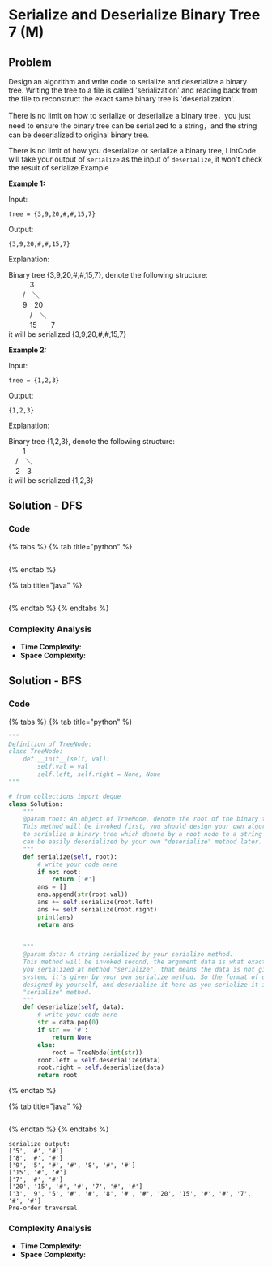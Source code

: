 # Serialize and Deserialize Binary Tree 7 \(M\)

## Problem

Design an algorithm and write code to serialize and deserialize a binary tree. Writing the tree to a file is called 'serialization' and reading back from the file to reconstruct the exact same binary tree is 'deserialization'.

There is no limit on how to serialize or deserialize a binary tree，you just need to ensure the binary tree can be serialized to a string，and the string can be deserialized to original binary tree.

There is no limit of how you deserialize or serialize a binary tree, LintCode will take your output of `serialize` as the input of `deserialize`, it won't check the result of serialize.Example

**Example 1:**

Input:

```text
tree = {3,9,20,#,#,15,7}
```

Output:

```text
{3,9,20,#,#,15,7}
```

Explanation:

Binary tree {3,9,20,\#,\#,15,7}, denote the following structure:  
　　　3  
　　/　＼  
　　9　20  
　　　/　＼  
　　　15　　7  
it will be serialized {3,9,20,\#,\#,15,7}

**Example 2:**

Input:

```text
tree = {1,2,3}
```

Output:

```text
{1,2,3}
```

Explanation:

Binary tree {1,2,3}, denote the following structure:  
　　1  
　/　＼  
　2　3  
it will be serialized {1,2,3}

## Solution - DFS

### Code

{% tabs %}
{% tab title="python" %}
```python

```
{% endtab %}

{% tab title="java" %}
```

```
{% endtab %}
{% endtabs %}

### Complexity Analysis

* **Time Complexity:**
* **Space Complexity:**

## Solution - BFS

### Code

{% tabs %}
{% tab title="python" %}
```python
"""
Definition of TreeNode:
class TreeNode:
    def __init__(self, val):
        self.val = val
        self.left, self.right = None, None
"""

# from collections import deque
class Solution:
    """
    @param root: An object of TreeNode, denote the root of the binary tree.
    This method will be invoked first, you should design your own algorithm 
    to serialize a binary tree which denote by a root node to a string which
    can be easily deserialized by your own "deserialize" method later.
    """
    def serialize(self, root):
        # write your code here
        if not root:
            return ['#']
        ans = []
        ans.append(str(root.val))
        ans += self.serialize(root.left)
        ans += self.serialize(root.right)
        print(ans)
        return ans
                

    """
    @param data: A string serialized by your serialize method.
    This method will be invoked second, the argument data is what exactly
    you serialized at method "serialize", that means the data is not given by
    system, it's given by your own serialize method. So the format of data is
    designed by yourself, and deserialize it here as you serialize it in 
    "serialize" method.
    """
    def deserialize(self, data):
        # write your code here
        str = data.pop(0)
        if str == '#':
            return None
        else:
            root = TreeNode(int(str))
        root.left = self.deserialize(data)
        root.right = self.deserialize(data)
        return root
```
{% endtab %}

{% tab title="java" %}
```

```
{% endtab %}
{% endtabs %}

```text
serialize output:
['5', '#', '#']
['8', '#', '#']
['9', '5', '#', '#', '8', '#', '#']
['15', '#', '#']
['7', '#', '#']
['20', '15', '#', '#', '7', '#', '#']
['3', '9', '5', '#', '#', '8', '#', '#', '20', '15', '#', '#', '7', '#', '#']
Pre-order traversal
```

### Complexity Analysis

* **Time Complexity:**
* **Space Complexity:**


